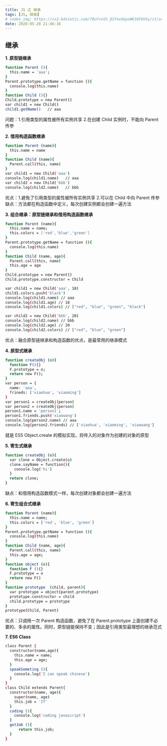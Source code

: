 ```yaml
---
title: JS 之 继承
tags: [JS, 继承]
# index_img: https://ss2.bdstatic.com/70cFvnSh_Q1YnxGkpoWK1HF6hhy/it/u=2050318681,1081448419&fm=26&gp=0.jpg
date: 2020-05-28 21:46:16
---
```


## 继承

**1. 原型链继承**

```bash
function Parent (){
  this.name = 'aaa';
}
Parent.prototype.getName = function (){
  console.log(this.name)
}
function Child (){}
Child.prototype = new Parent()
var child1 = new Child()
child1.getName()   // aaa
```

问题：1.引用类型的属性被所有实例共享 2.在创建 Child 实例时，不能向 Parent 传参

**2. 借用构造函数继承**

```bash
function Parent (name){
  this.name = name
}
function Child (name){
  Parent.call(this, name)
}
var child1 = new Child('aaa')
console.log(child1.name)   // aaa
var child2 = new Child('bbb')
console.log(child2.name)   // bbb
```

优点：1.避免了引用类型的属性被所有实例共享 2.可以在 Child 中向 Parent 传参
缺点：方法都在构造函数中定义，每次创建实例都会创建一遍方法

**3. 组合继承：原型链继承和借用构造函数继承**

```bash
function Parent (name){
  this.name = name;
  this.colors = ['red','blue','green']
}
Parent.prototype.getName = function (){
  console.log(this.name)
}
function Child (name, age){
  Parent.call(this, name)
  this.age = age
}
Child.prototype = new Parent()
Child.prototype.constructor = Child

var child1 = new Child('aaa', 18)
child1.colors.push('black')
console.log(child1.name) // aaa
console.log(child1.age) // 18
console.log(child1.colors) // ["red", "blue", "green", "black"]

var child2 = new Child('bbb', 20)
console.log(child2.name) // bbb
console.log(child2.age) // 20
console.log(child2.colors) // ["red", "blue", "green"]
```

优点：融合原型链继承和构造函数的优点，是最常用的继承模式

**4. 原型式继承**

```bash
function createObj (o){
  function F(){}
  F.prototype = o;
  return new F();
}
var person = {
  name: 'aaa',
  frineds: ['xiaohua', 'xiaoming']
}
var person1 = createObj(person)
var person2 = createObj(person)
person1.name = 'person1';
person1.friends.push('xiaowang')
console.log(person2.name) // aaa
console.log(person2.friends) // ['xiaohua', 'xiaoming', 'xiaowang']
```

就是 ES5 Object.create 的模拟实现，将传入的对象作为创建的对象的原型

**5. 寄生式继承**

```bash
function createObj (o){
  var clone = Object.create(o)
  clone.sayName = function(){
    console.log('hi')
  }
  return clone;
}
```

缺点：和借用构造函数模式一样，每次创建对象都会创建一遍方法

**6. 寄生组合式继承**

```bash
function Parent (name){
  this.name = name;
  this.colors = ['red', 'blue', 'green']
}
Parent.prototype.getName = function (){
  console.log(this.name)
}
function Child (name, age){
  Parent.call(this, name)
  this.age = age;
}
function object (o){
  function F (){}
  F.prototype = o
  return new F()
}
function prototype  (child, parent){
  var prototype = object(parent.prototype)
  prototype.constructor = child
  child.prototype = prototype
}
prototype(Child, Parent)
```

优点：只调用一次 Parent 构造函数，避免了在 Parent.prototype 上面创建不必要的、多余的属性。同时，原型链能保持不变；因此是引用类型最理想的继承范式

**7. ES6 Class**

```bash
class Parent {
  constructor(name,age){
    this.name = name;
    this.age = age;
  }
  speakSometing (){
    console.log('I can speak chinese')
  }
}
class Child extends Parent{
  constructor(name, age){
    super(name, age)
    this.job = 'IT'
  }
  coding (){
    console.log('coding javascript')
  }
  getJob (){
      return this.job;
  }
}
```
